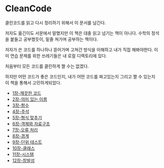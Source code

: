 CleanCode
===============================
클린코드를 읽고 다시 정리하기 위해서 이 문서를 남긴다.

저자도 옮긴이도 서문에서 말했지만 이 책은 대충 읽고 넘기는 책이 아니다. 수학의 정석을 붙들고 공부했듯이, 밑줄 쳐가며 공부하는 책이다.

저자가 쓴 코드를 하나하나 뜯어가며 고쳐간 방식을 이해하고 내가 직접 해봐야한다. 이미 연습 문제를 위한 쓰레기들은 내 로컬 디렉토리에 있다.

처음부터 모든 코드를 클린하게 짤 수는 없겠다.

하지만 어떤 코드가 좋은 코드인지, 내가 어떤 코드를 짜고있는지 그리고 짤 수 있는지 이 책을 통해서 고민하게되었다.

- [1장-깨끗한 코드](./chapter-1.md)
- [2장-의미 있는 이름](./chapter-2.md)
- [3장-함수](./chapter-3.md)
- [4장-주석](./chapter-4.md)
- [5장-형식 맞추기](./chapter-5.md)
- [6장-객체와 자료구조](./chapter-6.md)
- [7장-오류 처리](./chapter-7.md)
- [8장-경계](./chapter-8.md)
- [9장-단위 테스트](./chapter-9.md)
- [10장-클래스](./chapter-10.md)
- [11장-시스템](./chapter-11.md)
- [12장-창발성](./chapter-12.md)